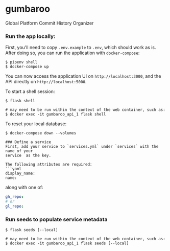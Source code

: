 # gumbaroo
Global Platform Commit History Organizer

### Run the app locally:
First, you'll need to copy `.env.example` to `.env`, which should work as is.
After doing so, you can run the application with `docker-compose`:
```
$ pipenv shell
$ docker-compose up
```
You can now access the application UI on `http://localhost:3000`, and the API
directly on `http://localhost:5000`.

To start a shell session:
```
$ flask shell

# may need to be run within the context of the web container, such as:
$ docker exec -it gumbaroo_api_1 flask shell
```

To reset your local database:
```
$ docker-compose down --volumes

### Define a service
First, add your service to `services.yml` under `services` with the name of your
service  as the key.

The following attributes are required:
```yaml
display_name:
name:
```
along with one of:
```yaml
gh_repo:
# or
gl_repo:
```

### Run seeds to populate service metadata
```
$ flask seeds [--local]

# may need to be run within the context of the web container, such as:
$ docker exec -it gumbaroo_api_1 flask seeds [--local]
```
